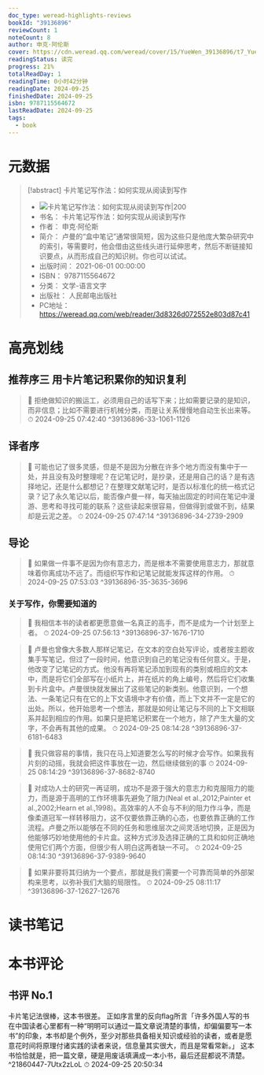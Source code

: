 ```yaml
---
doc_type: weread-highlights-reviews
bookId: "39136896"
reviewCount: 1
noteCount: 8
author: 申克·阿伦斯
cover: https://cdn.weread.qq.com/weread/cover/15/YueWen_39136896/t7_YueWen_39136896.jpg
readingStatus: 读完
progress: 21%
totalReadDay: 1
readingTime: 0小时42分钟
readingDate: 2024-09-25
finishedDate: 2024-09-25
isbn: 9787115564672
lastReadDate: 2024-09-25
tags:
  - book
---
```

# 元数据
> [!abstract] 卡片笔记写作法：如何实现从阅读到写作
> - ![ 卡片笔记写作法：如何实现从阅读到写作|200](https://cdn.weread.qq.com/weread/cover/15/YueWen_39136896/t7_YueWen_39136896.jpg)
> - 书名： 卡片笔记写作法：如何实现从阅读到写作
> - 作者： 申克·阿伦斯
> - 简介： 卢曼的“盒中笔记”通常很简短，因为这些只是他庞大繁杂研究中的索引，等需要时，他会借由这些线头进行延伸思考，然后不断链接知识要点，从而形成自己的知识树。你也可以试试。
> - 出版时间： 2021-06-01 00:00:00
> - ISBN： 9787115564672
> - 分类： 文学-语言文字
> - 出版社： 人民邮电出版社
> - PC地址：https://weread.qq.com/web/reader/3d8326d072552e803d87c41

# 高亮划线

## 推荐序三 用卡片笔记积累你的知识复利

> 📌 拒绝做知识的搬运工，必须用自己的话写下来；比如需要记录的是知识，而非信息；比如不需要进行机械分类，而是让关系慢慢地自动生长出来等。 
> ⏱ 2024-09-25 07:42:40 ^39136896-33-1061-1126

## 译者序

> 📌 可能也记了很多灵感，但是不是因为分散在许多个地方而没有集中于一处，并且没有及时整理呢？在记笔记时，是抄录，还是用自己的话？是有选择地记，还是什么都想记？在整理文献笔记时，是否以标准化的统一格式记录？记了永久笔记以后，能否像卢曼一样，每天抽出固定的时间在笔记中漫游、思考和寻找可能的联系？这些读起来很容易，但做得到或做不到，结果却是云泥之差。 
> ⏱ 2024-09-25 07:47:14 ^39136896-34-2739-2909

## 导论

> 📌 如果做一件事不是因为你有意志力，而是根本不需要使用意志力，那就意味着你离成功不远了。而组织写作和记笔记就能发挥这样的作用。 
> ⏱ 2024-09-25 07:53:03 ^39136896-35-3635-3696

### 关于写作，你需要知道的

> 📌 我相信本书的读者都更愿意做一名真正的高手，而不是成为一个计划至上者。 
> ⏱ 2024-09-25 07:56:13 ^39136896-37-1676-1710

> 📌 卢曼也曾像大多数人那样记笔记，在文本的空白处写评论，或者按主题收集手写笔记，但过了一段时间，他意识到自己的笔记没有任何意义。于是，他改变了记笔记的方式。他没有再将笔记添加到现有的类别或相应的文本中，而是将它们全部写在小纸片上，并在纸片的角上编号，然后将它们收集到卡片盒中。卢曼很快就发展出了这些笔记的新类别。他意识到，一个想法、一条笔记只有在它的上下文语境中才有价值，而上下文并不一定是它的出处。所以，他开始思考一个想法，那就是如何让笔记与不同的上下文相联系并起到相应的作用。如果只是把笔记积累在一个地方，除了产生大量的文字，不会再有其他的成果。 
> ⏱ 2024-09-25 08:14:28 ^39136896-37-6181-6483

> 📌 我只做容易的事情，我只在马上知道要怎么写的时候才会写作。如果我有片刻的动摇，我就会把这件事放在一边，然后继续做别的事 
> ⏱ 2024-09-25 08:14:29 ^39136896-37-8682-8740

> 📌 对成功人士的研究一再证明，成功不是源于强大的意志力和克服阻力的能力，而是源于高明的工作环境事先避免了阻力(Neal et al.,2012;Painter et al.,2002;Hearn et al.,1998)。高效率的人不会与不利的阻力作斗争，而是像柔道冠军一样转移阻力，这不仅要依靠正确的心态，也要依靠正确的工作流程。卢曼之所以能够在不同的任务和思维层次之间灵活地切换，正是因为他能够巧妙地使用他的卡片盒。这种方式涉及选择正确的工具和如何正确地使用它们两个方面，但很少有人明白这两者缺一不可。 
> ⏱ 2024-09-25 08:14:30 ^39136896-37-9389-9640

> 📌 如果非要将其归纳为一个要点，那就是我们需要一个可靠而简单的外部架构来思考，以弥补我们大脑的局限性。 
> ⏱ 2024-09-25 08:11:17 ^39136896-37-12627-12676

# 读书笔记

# 本书评论

## 书评 No.1 
卡片笔记法很棒，这本书很差。 正如序言里的反向flag所言「许多外国人写的书在中国读者心里都有一种“明明可以通过一篇文章说清楚的事情，却偏偏要写一本书”的印象，本书却是个例外，至少对那些具备相关知识或经验的读者，或者是愿意花时间将原理付诸实践的读者来说，信息量其实很大，而且是常看常新。」 这本书恰恰就是，把一篇文章，硬是用废话填满成一本小书，最后还屁都说不清楚。 ^21860447-7Utx2zLoL
⏱ 2024-09-25 20:50:34

